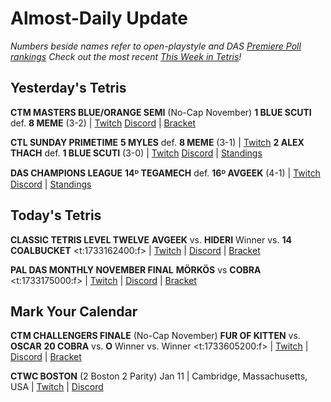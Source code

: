 # Almost-Daily Update
*Numbers beside names refer to open-playstyle and DAS [Premiere Poll rankings](https://docs.google.com/document/d/1Mmn24edltEMq6vdxZxhIAfyUS6F5SwlqIuQ6OmnVsi8/edit?tab=t.0)*
*Check out the most recent [This Week in Tetris](https://www.thisweekintetris.com/2024/11/this-week-in-tetris-october-29-november.html)!*
## Yesterday's Tetris
**CTM MASTERS BLUE/ORANGE SEMI** (No-Cap November)
**1 BLUE SCUTI** def. **8 MEME** (3-2) | [Twitch](https://www.twitch.tv/videos/2315928535?t=00h23m43s)
[Discord](https://go.ctm.gg/discord) | [Bracket](https://go.ctm.gg/event/ctm-november-2024/challengers-circuit/)

**CTL SUNDAY PRIMETIME**
**5 MYLES** def. **8 MEME** (3-1) | [Twitch](https://www.twitch.tv/videos/2316105246?t=00h14m03s)
**2 ALEX THACH** def. **1 BLUE SCUTI** (3-0) | [Twitch](https://www.twitch.tv/videos/2316105246?t=01h14m17s)
[Discord](https://discord.gg/QremKENyzQ) | [Standings](https://ctlscoreboard.herokuapp.com)

**DAS CHAMPIONS LEAGUE**
**14ᴰ TEGAMECH** def. **16ᴰ AVGEEK** (4-1) | [Twitch](https://www.twitch.tv/videos/2316023093?t=00h13m35s)
[Discord](https://discord.gg/WQ2pQXZa3X) | [Standings](https://docs.google.com/spreadsheets/d/1nEN0MAbueG36UDkpfUsPZEmAMuKif6IcLAmJ8iZhCe8/edit?gid=681352137#gid=681352137)

## Today's Tetris
**CLASSIC TETRIS LEVEL TWELVE**
**AVGEEK** vs. **HIDERI**
Winner vs. **14 COALBUCKET**
<t:1733162400:f> | [Twitch](https://twitch.tv/monthlytetris) | [Discord](https://go.ctm.gg/discord) | [Bracket](https://go.ctm.gg/event/ctm-november-2024/masters-event/)

**PAL DAS MONTHLY NOVEMBER FINAL**
**MÖRKÖS** vs **COBRA**
<t:1733175000:f> | [Twitch](https://www.twitch.tv/paldastetris
) | [Discord](https://discord.gg/BKSPJADQpP) | [Bracket](https://docs.google.com/spreadsheets/d/1oF0V9P0V-fg2Ty0fTM2XouEc6NQepdu_Kcxd42-N-bI/edit?gid=704148346#gid=704148346)

## Mark Your Calendar
**CTM CHALLENGERS FINALE** (No-Cap November)
**FUR OF KITTEN** vs. **OSCAR**
**20 COBRA** vs. **O**
Winner vs. Winner
<t:1733605200:f> | [Twitch](https://twitch.tv/monthlytetris) | [Discord](https://go.ctm.gg/discord) | [Bracket](https://go.ctm.gg/event/ctm-november-2024/challengers-circuit/)

**CTWC BOSTON** (2 Boston 2 Parity)
Jan 11 | Cambridge, Massachusetts, USA | [Twitch](https://www.twitch.tv/classictetris) | [Discord](https://discord.gg/mBVReaxE9m)